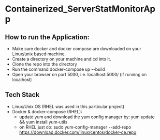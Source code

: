 # Containerized_ServerStatMonitorApp

## How to run the Application:
 - Make sure docker and docker compose are downloaded on your Linux/unix based machine.
 - Create a directory on your machine and cd into it.
 - Clone the repo into the directory
 - Run the command docker-compose up --build
 - Open your browser on port 5000, i.e. localhost:5000/ (if running on localhost)

 ## Tech Stack
 - Linux/Unix OS (RHEL was used in this particular project)
 - Docker & docker-compose (RHEL):
   - update yum and download the yum config manager by: yum update && yum install yum-utils
   - on RHEL just do: sudo yum-config-manager --add-repo https://download.docker.com/linux/centos/docker-ce.repo
   

